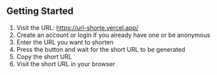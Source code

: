 ## Getting Started

1. Visit the URL: https://url-shorte.vercel.app/
2. Create an account or login if you already have one or be anonymous
3. Enter the URL you want to shorten
4. Press the button and wait for the short URL to be generated
5. Copy the short URL
6. Visit the short URL in your browser